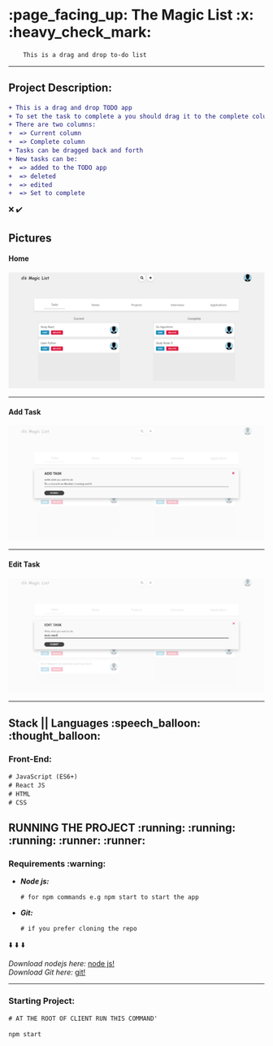 <h1> :page_facing_up: The Magic List :x: :heavy_check_mark:</h1>

```diff
    This is a drag and drop to-do list
```

<hr />

<h2> Project Description: </h2>

 ```diff
 + This is a drag and drop TODO app
 + To set the task to complete a you should drag it to the complete column
 + There are two columns:
 +  => Current column
 +  => Complete column
 + Tasks can be dragged back and forth
 + New tasks can be:
 +  => added to the TODO app
 +  => deleted
 +  => edited
 +  => Set to complete
```
:x: :heavy_check_mark:

<h2>Pictures</h2>

<h4> Home </h4>

![home image](/screenshots/home.png)

<hr />

<h4> Add Task </h4>

![add image](/screenshots/add.png)

<hr />

<h4> Edit Task </h4>

![edit image](/screenshots/edit.png)

<hr />

<h2> Stack || Languages :speech_balloon: :thought_balloon:</h2> 

<h3> Front-End: </h3>

```diff
# JavaScript (ES6+)
# React JS
# HTML
# CSS
```


<h2> RUNNING THE PROJECT :running: :running: :running: :runner: :runner:</h2> 


<h3> Requirements :warning:</h3> 

<ul>
   <li>
      <em>
        <strong>
          Node js:
        </strong>
       </em>
    </li>
    
```diff
# for npm commands e.g npm start to start the app
```

  <li>
      <em>
        <strong>
          Git:
        </strong>
       </em>
    </li>
    
```diff
# if you prefer cloning the repo
```

</ul>

:arrow_down: :arrow_down: :arrow_down:

<em>Download nodejs here:</em> [node js!](https://nodejs.org/en/)<br />
<em>Download Git here:</em> [git!](https://git-scm.com/)

<hr />

<h3> Starting Project: </h3>

```diff
# AT THE ROOT OF CLIENT RUN THIS COMMAND'
```

```diff
npm start
```
 
